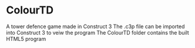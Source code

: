 # ColourTD
A tower defence game made in Construct 3
The .c3p file can be imported into Construct 3 to veiw the program
The ColourTD folder contains the built HTML5 program

